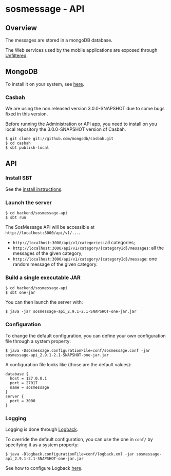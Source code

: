 # sosmessage - API

## Overview

The messages are stored in a mongoDB database.

The Web services used by the mobile applications are exposed through [Unfiltered](https://github.com/unfiltered/unfiltered).

## MongoDB

To install it on your system, see [here](http://www.mongodb.org/display/DOCS/Quickstart).

### Casbah

We are using the non released version 3.0.0-SNAPSHOT due to some bugs fixed in this version.

Before running the Administration or API app, you need to install on you local repository the 3.0.0-SNAPSHOT version of Casbah.

	$ git clone git://github.com/mongodb/casbah.git
	$ cd casbah
	$ sbt publish-local


## API

### Install SBT

See the [install instructions](https://github.com/harrah/xsbt/wiki/Getting-Started-Setup).

### Launch the server

	$ cd backend/sosmessage-api
	$ sbt run

The SosMessage API will be accessible at `http://localhost:3000/api/v1/...`.

* `http://localhost:3000/api/v1/categories`: all categories;
* `http://localhost:3000/api/v1/category/{categoryId}/messages`: all the messages of the given category;
* `http://localhost:3000/api/v1/category/{categoryId}/message`: one random message of the given category.

### Build a single executable JAR

	$ cd backend/sosmessage-api
	$ sbt one-jar

You can then launch the server with:

	$ java -jar sosmessage-api_2.9.1-2.1-SNAPSHOT-one-jar.jar

### Configuration

To change the default configuration, you can define your own configuration file through a system property:

    $ java -Dsosmessage.configurationFile=conf/sosmessage.conf -jar sosmessage-api_2.9.1-2.1-SNAPSHOT-one-jar.jar

A configuration file looks like (those are the default values):

    database {
      host = 127.0.0.1
      port = 27017
      name = sosmessage
    }
    server {
      port = 3000
    }

### Logging

Logging is done through [Logback](http://logback.qos.ch/).

To override the default configuration, you can use the one in `conf/` by specifying it as a system property:

	$ java -Dlogback.configurationFile=conf/logback.xml -jar sosmessage-api_2.9.1-2.1-SNAPSHOT-one-jar.jar

See how to configure Logback [here](http://logback.qos.ch/manual/configuration.html).
